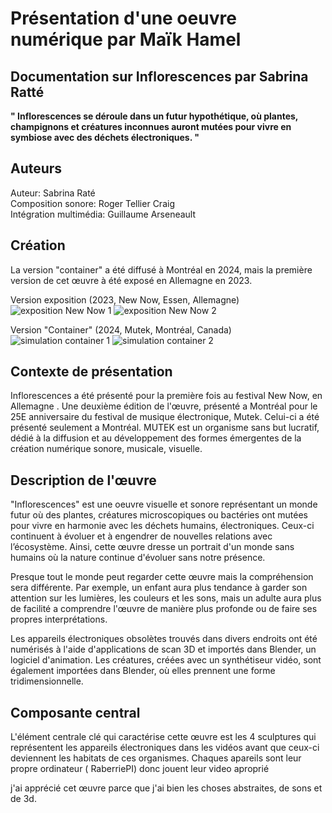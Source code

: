 




# Présentation d'une oeuvre numérique par Maïk Hamel



## Documentation sur Inflorescences par Sabrina Ratté




**" Inflorescences se déroule dans un futur hypothétique, où plantes, champignons et créatures inconnues auront mutées pour vivre en symbiose avec des déchets électroniques. "** 



## Auteurs

Auteur: Sabrina Raté </br>
Composition sonore: Roger Tellier Craig </br>
Intégration multimédia: Guillaume Arseneault </br>




## Création

La version "container" a été diffusé à Montréal en 2024, mais la première version de cet œuvre à été exposé en Allemagne en 2023. 

Version exposition (2023, New Now, Essen, Allemagne)
![exposition New Now 1](https://_inflorescence.gitlab.io/mutek2024/annexes/venues/media/Zollverein_3.jpeg)
![exposition New Now 2](https://_inflorescence.gitlab.io/mutek2024/annexes/venues/media/Zollverein_2.jpeg)

Version "Container" (2024, Mutek, Montréal, Canada)
![simulation container 1](https://_inflorescence.gitlab.io/mutek2024/simulation/Sabrina_Ratt%C3%A9_simulation_20240627_1.jpg)
![simulation container 2](https://_inflorescence.gitlab.io/mutek2024/simulation/Sabrina_Ratt%C3%A9_simulation_20240627_3.jpg)




## Contexte de présentation


Inflorescences a été présenté pour la première fois au festival New Now, en Allemagne . Une deuxième édition de l'œuvre, présenté a Montréal pour le 25E anniversaire du festival de musique électronique, Mutek. Celui-ci a été présenté seulement a Montréal. MUTEK est un organisme sans but lucratif, dédié à la diffusion et au développement des formes émergentes de la création numérique sonore, musicale, visuelle. 

## Description de l'œuvre

"Inflorescences" est une oeuvre visuelle et sonore représentant un monde futur où des plantes, créatures microscopiques ou bactéries ont mutées pour vivre en harmonie avec les déchets humains, électroniques. Ceux-ci continuent à évoluer et à engendrer de nouvelles relations avec l’écosystème. Ainsi, cette œuvre dresse un portrait d'un monde sans humains où la nature continue d'évoluer sans notre présence.

Presque tout le monde peut regarder cette œuvre mais la compréhension sera différente. Par exemple, un enfant aura plus tendance à garder son attention sur les lumières, les couleurs et les sons, mais un adulte aura plus de facilité a comprendre l'œuvre de manière plus profonde ou de faire ses propres interprétations.




Les appareils électroniques obsolètes trouvés dans divers endroits ont été numérisés à l'aide d'applications de scan 3D et importés dans Blender, un logiciel d'animation. Les créatures, créées avec un synthétiseur vidéo, sont également importées dans Blender, où elles prennent une forme tridimensionnelle. 





## Composante central

L'élément centrale clé qui caractérise cette œuvre est les 4 sculptures qui représentent les appareils électroniques dans les vidéos avant que ceux-ci deviennent les habitats de ces organismes. Chaques apareils sont leur propre ordinateur ( RaberriePI) donc jouent leur video aproprié


j'ai apprécié cet œuvre parce que j'ai bien les choses abstraites, de sons et de 3d. 



